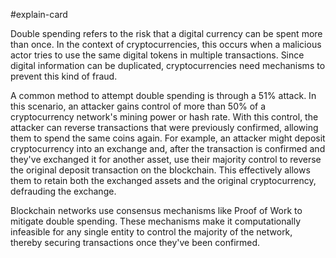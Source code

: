 #explain-card 

Double spending refers to the risk that a digital currency can be spent more than once. In the context of cryptocurrencies, this occurs when a malicious actor tries to use the same digital tokens in multiple transactions. Since digital information can be duplicated, cryptocurrencies need mechanisms to prevent this kind of fraud.

A common method to attempt double spending is through a 51% attack. In this scenario, an attacker gains control of more than 50% of a cryptocurrency network's mining power or hash rate. With this control, the attacker can reverse transactions that were previously confirmed, allowing them to spend the same coins again. For example, an attacker might deposit cryptocurrency into an exchange and, after the transaction is confirmed and they've exchanged it for another asset, use their majority control to reverse the original deposit transaction on the blockchain. This effectively allows them to retain both the exchanged assets and the original cryptocurrency, defrauding the exchange.

Blockchain networks use consensus mechanisms like Proof of Work to mitigate double spending. These mechanisms make it computationally infeasible for any single entity to control the majority of the network, thereby securing transactions once they've been confirmed.